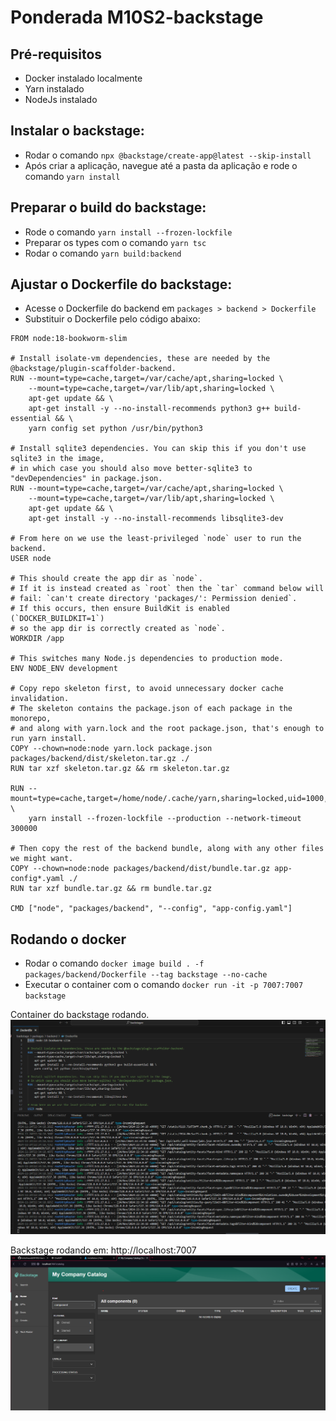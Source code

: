 # Ponderada M10S2-backstage

## Pré-requisitos
- Docker instalado localmente
- Yarn instalado
- NodeJs instalado

## Instalar o backstage:

- Rodar o comando ```npx @backstage/create-app@latest --skip-install ```
- Após criar a aplicação, navegue até a pasta da aplicação e rode o comando ```yarn install```

## Preparar o build do backstage:
- Rode o comando ```yarn install --frozen-lockfile```
- Preparar os types com o comando ```yarn tsc```
- Rodar o comando ```yarn build:backend```

## Ajustar o Dockerfile do backstage:
- Acesse o Dockerfile do backend  em ```packages > backend > Dockerfile```
- Substituir o Dockerfile pelo código abaixo:
```
FROM node:18-bookworm-slim

# Install isolate-vm dependencies, these are needed by the @backstage/plugin-scaffolder-backend.
RUN --mount=type=cache,target=/var/cache/apt,sharing=locked \
    --mount=type=cache,target=/var/lib/apt,sharing=locked \
    apt-get update && \
    apt-get install -y --no-install-recommends python3 g++ build-essential && \
    yarn config set python /usr/bin/python3

# Install sqlite3 dependencies. You can skip this if you don't use sqlite3 in the image,
# in which case you should also move better-sqlite3 to "devDependencies" in package.json.
RUN --mount=type=cache,target=/var/cache/apt,sharing=locked \
    --mount=type=cache,target=/var/lib/apt,sharing=locked \
    apt-get update && \
    apt-get install -y --no-install-recommends libsqlite3-dev

# From here on we use the least-privileged `node` user to run the backend.
USER node

# This should create the app dir as `node`.
# If it is instead created as `root` then the `tar` command below will
# fail: `can't create directory 'packages/': Permission denied`.
# If this occurs, then ensure BuildKit is enabled (`DOCKER_BUILDKIT=1`)
# so the app dir is correctly created as `node`.
WORKDIR /app

# This switches many Node.js dependencies to production mode.
ENV NODE_ENV development

# Copy repo skeleton first, to avoid unnecessary docker cache invalidation.
# The skeleton contains the package.json of each package in the monorepo,
# and along with yarn.lock and the root package.json, that's enough to run yarn install.
COPY --chown=node:node yarn.lock package.json packages/backend/dist/skeleton.tar.gz ./
RUN tar xzf skeleton.tar.gz && rm skeleton.tar.gz

RUN --mount=type=cache,target=/home/node/.cache/yarn,sharing=locked,uid=1000,gid=1000 \
    yarn install --frozen-lockfile --production --network-timeout 300000

# Then copy the rest of the backend bundle, along with any other files we might want.
COPY --chown=node:node packages/backend/dist/bundle.tar.gz app-config*.yaml ./
RUN tar xzf bundle.tar.gz && rm bundle.tar.gz

CMD ["node", "packages/backend", "--config", "app-config.yaml"]
```
## Rodando o docker

- Rodar o comando ``` docker image build . -f packages/backend/Dockerfile --tag backstage --no-cache ```
- Executar o container com o comando ``` docker run -it -p 7007:7007 backstage ```
 

Container do backstage rodando.
![image](./Images/22.png)

Backstage rodando em: http://localhost:7007
![image](./Images/11.png)
